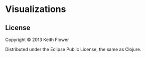 # Visualizations


## License

Copyright © 2013 Keith Flower

Distributed under the Eclipse Public License, the same as Clojure.
